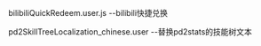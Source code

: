 bilibiliQuickRedeem.user.js  --bilibili快捷兑换

pd2SkillTreeLocalization_chinese.user  --替换pd2stats的技能树文本
